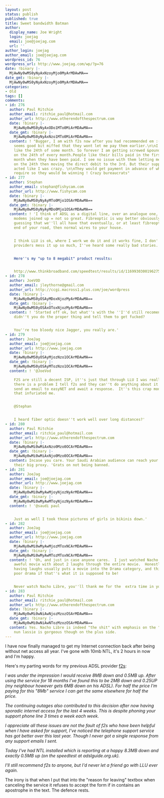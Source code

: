 ```yaml
---
layout: post
status: publish
published: true
title: Sweet bandwidth Batman
author:
  display_name: Joe Wright
  login: joejag
  email: joe@joejag.com
  url: ''
author_login: joejag
author_email: joe@joejag.com
wordpress_id: 76
wordpress_url: http://www.joejag.com/wp/?p=76
date: !binary |-
  MjAwNy0wMS0yNyAxNzoyMjo0MyArMDAwMA==
date_gmt: !binary |-
  MjAwNy0wMS0yNyAxNzoyMjo0MyArMDAwMA==
categories:
- Old
tags: []
comments:
- id: 276
  author: Paul Ritchie
  author_email: ritchie_paul@hotmail.com
  author_url: http://www.otherendofthespectrum.com
  date: !binary |-
    MjAwNy0wMS0yNyAxODo1MTo0MiArMDAwMA==
  date_gmt: !binary |-
    MjAwNy0wMS0yNyAxNzo1MTo0MiArMDAwMA==
  content: ! "Bugger, I am with f2s now after you had recommended em :( Generally
    seems good bit miffed that they wont let me pay them earlier.\n\nI signed up on
    like the 24th of some month. So forever I am getting screwed &pound;23.99
    on the 24th of every month.People like their bills paid in the first week of the
    month when they have been paid. I see no issue with them letting me pay one month
    on the 24th then moving the direct debit to the 3rd. But their support person
    acted like I was crazy. \n\nThey would get payment in advance of what they actually
    require so they would be winning ! Crazy bureaucrats"
- id: 277
  author: Stephan
  author_email: stephan@fishycam.com
  author_url: http://www.fishycam.com
  date: !binary |-
    MjAwNy0wMS0yNyAyMTo0Mjo1OSArMDAwMA==
  date_gmt: !binary |-
    MjAwNy0wMS0yNyAyMDo0Mjo1OSArMDAwMA==
  content: ! 'I think of ADSL as a digital line, over an analogue one, loads of little
    modems joined up = not so great. Fibreoptic is way better obviously, and I''m
    guessing that we''ll all have that eventually, or at least fibreoptic up to the
    end of your road, then normal wires to your house.


    I think LLU is ok, where I work we do it and it works fine, I don''t see why some
    providers mess it up so much, I''ve heard some really bad stories.


    Here''s my "up to 8 megabit" product results:


    http://www.thinkbroadband.com/speedtest/results/id/11699303001962757142.html'
- id: 278
  author: JoeVOD
  author_email: jleythorne@gmail.com
  author_url: http://ccgi.macross1.plus.com/joe/wordpress
  date: !binary |-
    MjAwNy0wMS0yOSAyMDoxNjozMyArMDAwMA==
  date_gmt: !binary |-
    MjAwNy0wMS0yOSAxOToxNjozMyArMDAwMA==
  content: ! 'Started off ok, but what''s with the ''I''d still recomend you'' bit?  Why
    didn''t you do the proper thing and tell them to get fucked?


    You''re too bloody nice Jagger, you really are.'
- id: 279
  author: JoeJag
  author_email: joe@joejag.com
  author_url: http://www.joejag.com
  date: !binary |-
    MjAwNy0wMS0yOSAyMjozNzo1OCArMDAwMA==
  date_gmt: !binary |-
    MjAwNy0wMS0yOSAyMTozNzo1OCArMDAwMA==
  content: ! '@JoeVod

    F2S are still a decent ISP, it''s just that through LLU I was really with easyNET.  If
    there is a problem I tell f2s and they can''t do anything about it.  Then f2s
    send an email to easyNET and await a response.  It''s this crap model of support
    that infuriated me.


    @Stephan


    I heard fiber optic doesn''t work well over long distances?'
- id: 280
  author: Paul Ritchie
  author_email: ritchie_paul@hotmail.com
  author_url: http://www.otherendofthespectrum.com
  date: !binary |-
    MjAwNy0wMi0wMiAxNzo0Mzo0OCArMDAwMA==
  date_gmt: !binary |-
    MjAwNy0wMi0wMiAxNjo0Mzo0OCArMDAwMA==
  content: Incase you care. Your Saudi Arabian audience can reach your site through
    their big proxy. 'Grats on not being banned.
- id: 281
  author: JoeJag
  author_email: joe@joejag.com
  author_url: http://www.joejag.com
  date: !binary |-
    MjAwNy0wMi0wMyAwMjoyNjozNyArMDAwMA==
  date_gmt: !binary |-
    MjAwNy0wMi0wMyAwMToyNjozNyArMDAwMA==
  content: ! '@saudi paul


    Just as well I took those pictures of girls in bikinis down.'
- id: 282
  author: JoeJag
  author_email: joe@joejag.com
  author_url: http://www.joejag.com
  date: !binary |-
    MjAwNy0wMi0wMyAwMjozMToxNCArMDAwMA==
  date_gmt: !binary |-
    MjAwNy0wMi0wMyAwMTozMToxNCArMDAwMA==
  content: ! 'Oh, and just in case anyone cares.  I just watched Nacho Libre. It''s
    aweful movie with about 2 laughs through the entire movie.  Honestly it''s rubbish.  Failing
    having laughs usually puts a movie into the Drama category, and this is a piss
    poor drama if that''s what it is supposed to be!


    Never watch Nacho Libre, you''ll thank me for the  extra time in your life saved.'
- id: 283
  author: Paul Ritchie
  author_email: ritchie_paul@hotmail.com
  author_url: http://www.otherendofthespectrum.com
  date: !binary |-
    MjAwNy0wMi0wNiAwNjozMzozOSArMDAwMA==
  date_gmt: !binary |-
    MjAwNy0wMi0wNiAwNTozMzozOSArMDAwMA==
  content: Yes. Nacho Libre is indeed "the shit" with emphasis on the "shit". The
    nun lassie is gorgeous though on the plus side.
---
```

<p>I have now finally managed to get my Internet connection back after being without net access all year.  I've gone with 10mb NTL, it's 2 hours in now and I'm happy.</p>
<p>Here's my parting words for my previous ADSL provider <a href="http://www.f2s.co.uk">f2s</a>:</p>
<p><i>I was under the impression I would receive 8MB down and 0.5MB up.  After using the service for 18 months I've found this to be 2MB down and 0.25UP (my neighbour however gets 6MB down on his ADSL).   For half the price I'm paying for this "8Mb" service I can get the same elsewhere for half the price.</p>
<p>The continuing outages also contributed to this decision after now having sporadic internet access for the last 4 weeks.  This is despite phoning your support phone line 3 times a week each week.</p>
<p>I appreciate all these issues are not the fault of f2s who have been helpful when I have asked for support, I've noticed the telephone support service has got better over this last year.  Though I never got a single response from any support emails I sent.</p>
<p>Today I've had NTL installed which is reporting at a happy 8.3MB down and exactly 0.5MB up (on the speedtest at adslguide.org.uk).</p>
<p>I'll still recommend f2s to anyone, but I'd never let a friend go with LLU ever again.</i></p>
<p>The irony is that when I put that into the "reason for leaving" textbox when canceling the service it refuses to accept the form if in contains an apostrophe in the text.  The defence rests.</p>
